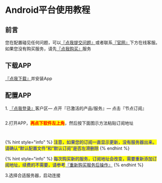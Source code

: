# Android平台使用教程

## 前言

您在配置碰见任何问题，可以[『点我提交问题』](https://www.lengjiao.me/submitticket.php)或者联系[『官网』](https://www.lengjiao.me)下方在线客服。如果您没有购买服务，请先[『点我购买』](https://www.lengjiao.me/cart.php)服务

## 下载APP

[『点我下载』](https://www.lengjiao.me/LJ.apk)并安装App

## 配置APP

1\. [『点我登录』](https://www.lengjiao.me/clientarea.php)客户区— 点开『已激活的产品/服务』— 点击『节点订阅』

<div align="left">

<figure><img src="https://pic7.58cdn.com.cn/nowater/webim/big/n_v24d9bf0b4ad1f436f8a7225479e30941b.png" alt=""><figcaption></figcaption></figure>

</div>

2.打开APP，<mark style="color:red;">**再点下软件左上角**</mark>，然后按下面图示方法粘贴订阅地址

<div align="left">

<figure><img src="https://pic5.58cdn.com.cn/nowater/webim/big/n_v2a9ef053850924cd3a419f19254fb3a35.png" alt=""><figcaption></figcaption></figure>

</div>

<div align="left">

<figure><img src="https://pic8.58cdn.com.cn/nowater/webim/big/n_v245c08aea469d4d5baeafa65cc570d125.png" alt=""><figcaption></figcaption></figure>

</div>

{% hint style="info" %}
<mark style="color:blue;">注意，如果您的订阅一直显示更新，没有服务器出来。请确认“默认配置文件”和“默认订阅”是否左滑删除</mark>
{% endhint %}

{% hint style="info" %}
<mark style="color:blue;">每次购买新的服务，订阅地址会改变，需要重新添加订阅地址，续费的不需要，请参考</mark>[『重新购买服务后操作』](../chang-jian-wen-ti/zhong-xin-gou-mai-fu-wu-hou-cao-zuo.md)
{% endhint %}

3.选择合适服务器，启动连接

<div align="left">

<figure><img src="https://pic6.58cdn.com.cn/nowater/webim/big/n_v2e770e057cd134a12b3af3ab88f655e41.png" alt=""><figcaption></figcaption></figure>

</div>
